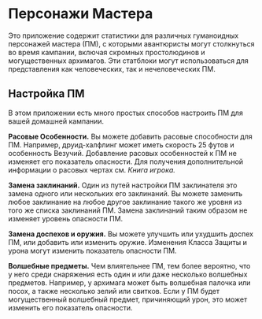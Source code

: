 # Персонажи Мастера

Это приложение содержит статистики для различных гуманоидных персонажей мастера (ПМ), с которыми авантюристы могут столкнуться во время кампании, включая скромных простолюдинов и могущественных архимагов. Эти статблоки могут использоваться для представления как человеческих, так и нечеловеческих ПМ.

## Настройка ПМ

В этом приложении есть много простых способов настроить ПМ для вашей домашней кампании.

**Расовые Особенности.** Вы можете добавить расовые способности для ПМ. Например, друид-халфлинг может иметь скорость 25 футов и особенность Везучий. Добавление расовых особенностей к ПМ не изменяет его показатель опасности. Для получения дополнительной информации о расовых чертах см. *Книга игрока.*

**Замена заклинаний.** Один из путей настройки ПМ заклинателя это замена одного или нескольких его заклинаний. Вы  можете заменить любое заклинание на любое другое заклинание такого же уровня из  того же списка заклинаний ПМ. Замена заклинаний таким образом не изменяет уровень опасности ПМ.

**Замена доспехов и оружия.** Вы можете улучшить или ухудшить доспех ПМ, или добавить или изменить оружие. Изменения Класса Защиты и урона могут изменить показатель опасности ПМ.

**Волшебные предметы.** Чем влиятельнее ПМ, тем более вероятно, что у  него среди снаряжения есть один и или даже несколько волшебных предметов. Например, у архимага может быть волшебная палочка или посох, а также несколько зелий или свитков. Если у  ПМ будет могущественный волшебный предмет, причиняющий урон, это может изменить его показатель опасности.
